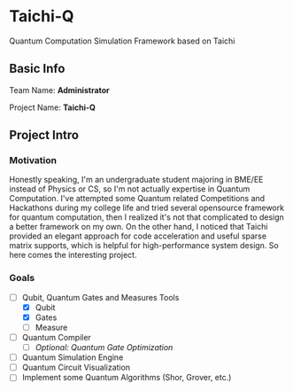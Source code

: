 # Taichi-Q

Quantum Computation Simulation Framework based on Taichi

## Basic Info

Team Name: **Administrator**

Project Name: **Taichi-Q**

## Project Intro

### Motivation

Honestly speaking, I'm an undergraduate student majoring in BME/EE instead of Physics or CS, so I'm not actually expertise in Quantum Computation. I've attempted some Quantum related Competitions and Hackathons during my college life and tried several opensource framework for quantum computation, then I realized it's not that complicated to design a better framework on my own. On the other hand, I noticed that Taichi provided an elegant approach for code acceleration and useful sparse matrix supports, which is helpful for high-performance system design. So here comes the interesting project.

### Goals

- [ ] Qubit, Quantum Gates and Measures Tools
  - [x] Qubit
  - [x] Gates
  - [ ] Measure
- [ ] Quantum Compiler
  - [ ] *Optional: Quantum Gate Optimization*
- [ ] Quantum Simulation Engine
- [ ] Quantum Circuit Visualization
- [ ] Implement some Quantum Algorithms (Shor, Grover, etc.)
